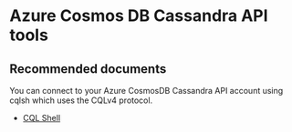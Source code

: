 <properties
	pageTitle="Cassandra Tools"
	description="Cassandra Tools"
	service="microsoft.documentdb"
	resource="databaseAccounts"
	authors="balaksms"
	displayOrder="409"
	selfHelpType="resource"
	supportTopicIds="32615112"
	resourceTags=""
	productPesIds="15585"
	cloudEnvironments="public"
/>

# Azure Cosmos DB Cassandra API tools

## **Recommended documents**
You can connect to your Azure CosmosDB Cassandra API account using cqlsh which uses the CQLv4 protocol.

* [CQL Shell](https://docs.microsoft.com/azure/cosmos-db/cassandra-support#tools)
